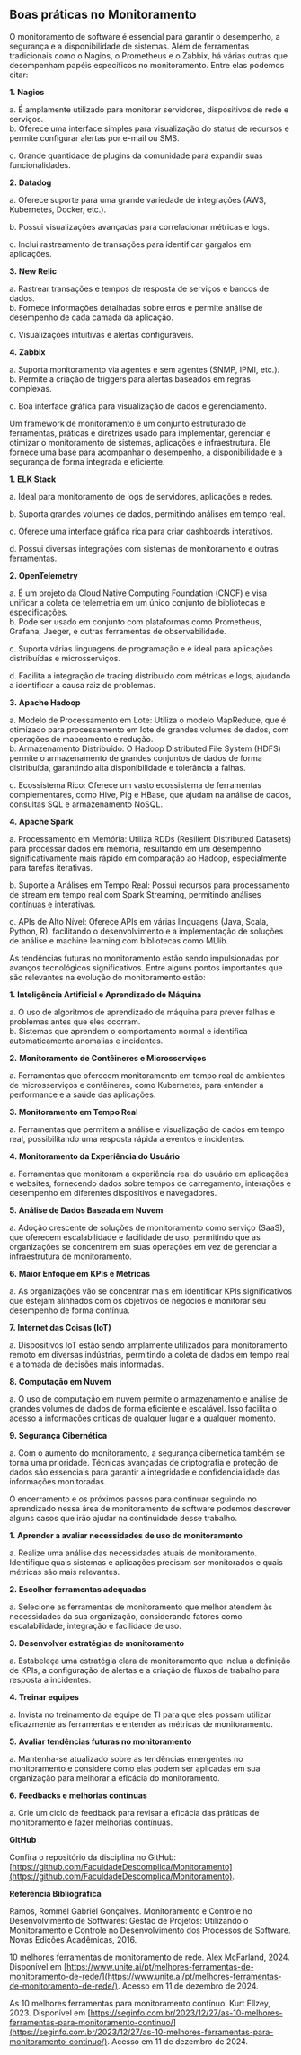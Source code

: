 ## Boas práticas no Monitoramento

O monitoramento de software é essencial para garantir o desempenho, a segurança e a disponibilidade de sistemas. Além de ferramentas tradicionais como o Nagios, o Prometheus e o Zabbix, há várias outras que desempenham papéis específicos no monitoramento. Entre elas podemos citar:

  
**1. Nagios**

a. É amplamente utilizado para monitorar servidores, dispositivos de rede e serviços.  
b. Oferece uma interface simples para visualização do status de recursos e permite configurar alertas por e-mail ou SMS.

c. Grande quantidade de plugins da comunidade para expandir suas funcionalidades.

  

**2. Datadog**

a. Oferece suporte para uma grande variedade de integrações (AWS, Kubernetes, Docker, etc.).

b. Possui visualizações avançadas para correlacionar métricas e logs.

c. Inclui rastreamento de transações para identificar gargalos em aplicações.

  

**3. New Relic**

a. Rastrear transações e tempos de resposta de serviços e bancos de dados.  
b. Fornece informações detalhadas sobre erros e permite análise de desempenho de cada camada da aplicação.

c. Visualizações intuitivas e alertas configuráveis.

  

**4. Zabbix**

a. Suporta monitoramento via agentes e sem agentes (SNMP, IPMI, etc.).  
b. Permite a criação de triggers para alertas baseados em regras complexas.

c. Boa interface gráfica para visualização de dados e gerenciamento.

  

Um framework de monitoramento é um conjunto estruturado de ferramentas, práticas e diretrizes usado para implementar, gerenciar e otimizar o monitoramento de sistemas, aplicações e infraestrutura. Ele fornece uma base para acompanhar o desempenho, a disponibilidade e a segurança de forma integrada e eficiente.

  
**1. ELK Stack**

a. Ideal para monitoramento de logs de servidores, aplicações e redes.

b. Suporta grandes volumes de dados, permitindo análises em tempo real.

c. Oferece uma interface gráfica rica para criar dashboards interativos.

d. Possui diversas integrações com sistemas de monitoramento e outras ferramentas.

  

**2. OpenTelemetry**

a. É um projeto da Cloud Native Computing Foundation (CNCF) e visa unificar a coleta de telemetria em um único conjunto de bibliotecas e especificações.  
b. Pode ser usado em conjunto com plataformas como Prometheus, Grafana, Jaeger, e outras ferramentas de observabilidade.

c. Suporta várias linguagens de programação e é ideal para aplicações distribuídas e microsserviços.

d. Facilita a integração de tracing distribuído com métricas e logs, ajudando a identificar a causa raiz de problemas.

  

**3. Apache Hadoop**

a. Modelo de Processamento em Lote: Utiliza o modelo MapReduce, que é otimizado para processamento em lote de grandes volumes de dados, com operações de mapeamento e redução.  
b. Armazenamento Distribuído: O Hadoop Distributed File System (HDFS) permite o armazenamento de grandes conjuntos de dados de forma distribuída, garantindo alta disponibilidade e tolerância a falhas.

c. Ecossistema Rico: Oferece um vasto ecossistema de ferramentas complementares, como Hive, Pig e HBase, que ajudam na análise de dados, consultas SQL e armazenamento NoSQL.

  

**4. Apache Spark**

a. Processamento em Memória: Utiliza RDDs (Resilient Distributed Datasets) para processar dados em memória, resultando em um desempenho significativamente mais rápido em comparação ao Hadoop, especialmente para tarefas iterativas.

b. Suporte a Análises em Tempo Real: Possui recursos para processamento de stream em tempo real com Spark Streaming, permitindo análises contínuas e interativas.

c. APIs de Alto Nível: Oferece APIs em várias linguagens (Java, Scala, Python, R), facilitando o desenvolvimento e a implementação de soluções de análise e machine learning com bibliotecas como MLlib.

  

As tendências futuras no monitoramento estão sendo impulsionadas por avanços tecnológicos significativos. Entre alguns pontos importantes que são relevantes na evolução do monitoramento estão:

  
**1. Inteligência Artificial e Aprendizado de Máquina**

a. O uso de algoritmos de aprendizado de máquina para prever falhas e problemas antes que eles ocorram.  
b. Sistemas que aprendem o comportamento normal e identifica automaticamente anomalias e incidentes.

  

**2.** **Monitoramento de Contêineres e Microsserviços**

a. Ferramentas que oferecem monitoramento em tempo real de ambientes de microsserviços e contêineres, como Kubernetes, para entender a performance e a saúde das aplicações.

  

**3. Monitoramento em Tempo Real**

a. Ferramentas que permitem a análise e visualização de dados em tempo real, possibilitando uma resposta rápida a eventos e incidentes.

  

**4. Monitoramento da Experiência do Usuário**

a. Ferramentas que monitoram a experiência real do usuário em aplicações e websites, fornecendo dados sobre tempos de carregamento, interações e desempenho em diferentes dispositivos e navegadores.

  

**5. Análise de Dados Baseada em Nuvem**

a. Adoção crescente de soluções de monitoramento como serviço (SaaS), que oferecem escalabilidade e facilidade de uso, permitindo que as organizações se concentrem em suas operações em vez de gerenciar a infraestrutura de monitoramento.

  

**6. Maior Enfoque em KPIs e Métricas**

a. As organizações vão se concentrar mais em identificar KPIs significativos que estejam alinhados com os objetivos de negócios e monitorar seu desempenho de forma contínua.

  
**7. Internet das Coisas (IoT)**

a. Dispositivos IoT estão sendo amplamente utilizados para monitoramento remoto em diversas indústrias, permitindo a coleta de dados em tempo real e a tomada de decisões mais informadas.

  

**8. Computação em Nuvem**

a. O uso de computação em nuvem permite o armazenamento e análise de grandes volumes de dados de forma eficiente e escalável. Isso facilita o acesso a informações críticas de qualquer lugar e a qualquer momento.

  

**9. Segurança Cibernética**

a. Com o aumento do monitoramento, a segurança cibernética também se torna uma prioridade. Técnicas avançadas de criptografia e proteção de dados são essenciais para garantir a integridade e confidencialidade das informações monitoradas.

  
O encerramento e os próximos passos para continuar seguindo no aprendizado nessa área de monitoramento de software podemos descrever alguns casos que irão ajudar na continuidade desse trabalho.

  

**1. Aprender a avaliar necessidades de uso do monitoramento**

a. Realize uma análise das necessidades atuais de monitoramento. Identifique quais sistemas e aplicações precisam ser monitorados e quais métricas são mais relevantes.

  
**2. Escolher ferramentas adequadas**

a. Selecione as ferramentas de monitoramento que melhor atendem às necessidades da sua organização, considerando fatores como escalabilidade, integração e facilidade de uso.  

  

**3. Desenvolver estratégias de monitoramento**

a. Estabeleça uma estratégia clara de monitoramento que inclua a definição de KPIs, a configuração de alertas e a criação de fluxos de trabalho para resposta a incidentes.

  
**4. Treinar equipes**

a. Invista no treinamento da equipe de TI para que eles possam utilizar eficazmente as ferramentas e entender as métricas de monitoramento.

  
**5. Avaliar tendências futuras no monitoramento**

a. Mantenha-se atualizado sobre as tendências emergentes no monitoramento e considere como elas podem ser aplicadas em sua organização para melhorar a eficácia do monitoramento.

  
**6. Feedbacks e melhorias contínuas**

a. Crie um ciclo de feedback para revisar a eficácia das práticas de monitoramento e fazer melhorias contínuas.  

**GitHub**  

Confira o repositório da disciplina no GitHub: [https://github.com/FaculdadeDescomplica/Monitoramento](https://github.com/FaculdadeDescomplica/Monitoramento).

  

**Referência Bibliográfica**

  

Ramos, Rommel Gabriel Gonçalves. Monitoramento e Controle no Desenvolvimento de Softwares: Gestão de Projetos: Utilizando o Monitoramento e Controle no Desenvolvimento dos Processos de Software. Novas Edições Acadêmicas, 2016.

10 melhores ferramentas de monitoramento de rede. Alex McFarland, 2024. Disponível em [https://www.unite.ai/pt/melhores-ferramentas-de-monitoramento-de-rede/](https://www.unite.ai/pt/melhores-ferramentas-de-monitoramento-de-rede/). Acesso em 11 de dezembro de 2024. 

As 10 melhores ferramentas para monitoramento contínuo. Kurt Ellzey, 2023. Disponível em [https://seginfo.com.br/2023/12/27/as-10-melhores-ferramentas-para-monitoramento-continuo/](https://seginfo.com.br/2023/12/27/as-10-melhores-ferramentas-para-monitoramento-continuo/). Acesso em 11 de dezembro de 2024.